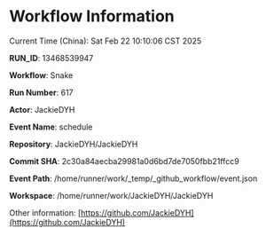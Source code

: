# Workflow Information

Current Time (China): Sat Feb 22 10:10:06 CST 2025  

**RUN_ID**: 13468539947  

**Workflow**: Snake  

**Run Number**: 617  

**Actor**: JackieDYH  

**Event Name**: schedule  

**Repository**: JackieDYH/JackieDYH  

**Commit SHA**: 2c30a84aecba29981a0d6bd7de7050fbb21ffcc9  

**Event Path**: /home/runner/work/_temp/_github_workflow/event.json  

**Workspace**: /home/runner/work/JackieDYH/JackieDYH  

Other information: [https://github.com/JackieDYH](https://github.com/JackieDYH)
